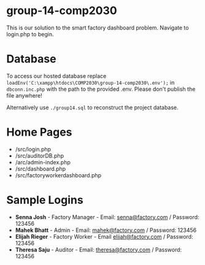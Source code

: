 # group-14-comp2030
This is our solution to the smart factory dashboard problem.
Navigate to login.php to begin.

# Database
To access our hosted database replace `loadEnv('C:\xampp\htdocs\COMP2030\group-14-comp2030\.env');` in `dbconn.inc.php` with the path to the provided .env. Please don't publish the file anywhere!

Alternatively use `./group14.sql` to reconstruct the project database.

# Home Pages
- /src/login.php
- /src/auditorDB.php
- /arc/admin-index.php
- /src/dashboard.php
- /src/factoryworkerdashboard.php

# Sample Logins
- **Senna Josh** - Factory Manager - Email: senna@factory.com / Password: 123456
- **Mahek Bhatt** - Admin - Email: mahek@factory.com / Password: 123456
- **Elijah Rieger** - Factory Worker - Email elijah@factory.com / Password: 123456
- **Theresa Saju** - Auditor - Email: theresa@factory.com / Password: 123456